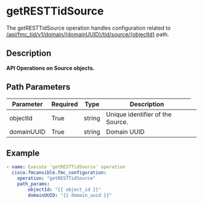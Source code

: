 # getRESTTidSource

The getRESTTidSource operation handles configuration related to [/api/fmc_tid/v1/domain/{domainUUID}/tid/source/{objectId}](/paths//api/fmc_tid/v1/domain/{domain_uuid}/tid/source/{object_id}.md) path.&nbsp;
## Description
**API Operations on Source objects.**

## Path Parameters
| Parameter | Required | Type | Description |
| --------- | -------- | ---- | ----------- |
| objectId | True | string <td colspan=3> Unique identifier of the Source. |
| domainUUID | True | string <td colspan=3> Domain UUID |

## Example
```yaml
- name: Execute 'getRESTTidSource' operation
  cisco.fmcansible.fmc_configuration:
    operation: "getRESTTidSource"
    path_params:
        objectId: "{{ object_id }}"
        domainUUID: "{{ domain_uuid }}"

```